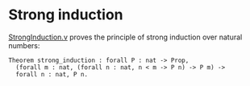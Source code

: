 # Strong induction

[StrongInduction.v](StrongInduction.v) proves the principle of strong induction
over natural numbers:

```coq
Theorem strong_induction : forall P : nat -> Prop,
  (forall m : nat, (forall n : nat, n < m -> P n) -> P m) ->
  forall n : nat, P n.
```
